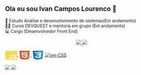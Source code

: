 ## Ola eu sou Ivan Campos Lourenco 👋
<p align="center">


</a>
</p>
🧠 Estudo Análise e desenvolvimento de sistemas(Em andamento)
<br>
🧙🏻 Curso DEVQUEST e mentoria em grupo (Em andamento)
<br>
💻  Cargo (Desenvolvedor Front End)
<br>



</p>
<div
 align="center">
  <a href="https://github.com/IvancLourenco">
  <img height="140em" src="https://github-readme-stats.vercel.app/api?username=IvancLourenco&show_icons=true&theme=blue&include_all_commits=true&count_private=true"/>
  <img height="140em" src="https://github-readme-stats.vercel.app/api/top-langs/?username=IvancLourenco&layout=compact&langs_count=7&theme=blue"/>

</div>
  
 <div style="display: inline_block"><br>
 
 <img align="center" alt="ivn-Js" height="30" width="40" src="https://raw.githubusercontent.com/devicons/devicon/master/icons/javascript/javascript-plain.svg"> 
 <img align="center" alt="ivn-HTML" height="30" width="40" src="https://raw.githubusercontent.com/devicons/devicon/master/icons/html5/html5-original.svg">
 <img align="center" alt="ivn-CSS" height="30" width="40" src="https://raw.githubusercontent.com/devicons/devicon/master/icons/css3/css3-original.svg">
 <img align="center" alt="ivn-CSS" height="30" width="40" src="https://cdn.jsdelivr.net/gh/devicons/devicon/icons/react/react-original.svg" />
           
          
 
 
 </div>
 <br>
   <div>
 <a href = "ivancampos039@gmail.com"><img src="https://img.shields.io/badge/-Gmail-%23333?style=for-the-badge&logo=gmail&logoColor=white" target="_blank"></a>
 <a href="https://www.linkedin.com/in/ivanclourenco" target="_blank"><img src="https://img.shields.io/badge/-LinkedIn-%230077B5?style=for-the-badge&logo=linkedin&logoColor=white" target="_blank"></a> 


</div>
